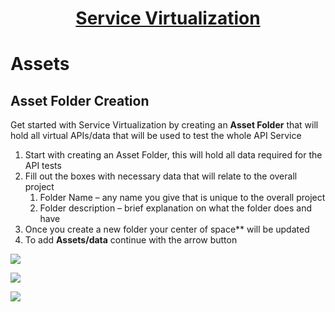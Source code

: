 <h1 style="text-align: center; text-decoration:underline; font-weight: bold;">Service Virtualization</h1>

# Assets

## Asset Folder Creation<!-- {docsify-ignore} --> 

Get started with Service Virtualization by creating an **Asset Folder** that will hold all virtual APIs/data that will be used to test the whole API Service

1. Start with creating an Asset Folder, this will hold all data required for the API tests
1. Fill out the boxes with necessary data that will relate to the overall project
   1. Folder Name – any name you give that is unique to the overall project
   1. Folder description – brief explanation on what the folder does and have
1. Once you create a new folder your center of space** will be updated
1. To add **Assets/data** continue with the arrow button

![](../../../_media/_serviceImgs/Aspose.Words.3902605c-4b30-4b77-afc9-c9fa959b2fd5.003.png)

![](../../../_media/_serviceImgs/Aspose.Words.3902605c-4b30-4b77-afc9-c9fa959b2fd5.004.png)

![](../../../_media/_serviceImgs/Aspose.Words.3902605c-4b30-4b77-afc9-c9fa959b2fd5.005.png)